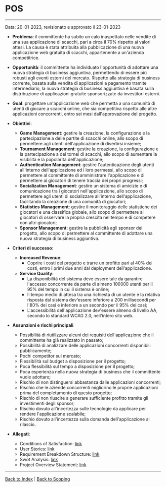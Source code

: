 # POS

---
Data: 20-01-2023, revisionato e approvato il 23-01-2023

- **Problema**: il committente ha subito un calo inaspettato nelle vendite di una sua applicazione di scacchi, pari a
  circa il 70% rispetto ai valori attesi. La causa è stata attribuita alla pubblicazione di una nuova applicazione web
  gratuita di scacchi, appartenente a un'azienda competitrice.

- **Opportunità**: il committente ha individuato l'opportunità di adottare una nuova strategia di business aggiuntiva, 
  permettendo di essere più robusti agli eventi esterni del mercato.
  Rispetto alla strategia di business corrente, basata sulla vendita di applicazioni a pagamento tramite intermediario,
  la nuova strategia di business aggiuntiva è basata sulla distribuzione di applicazioni gratuite sponsorizzate da
  investitori esterni.

- **Goal**: progettare un'applicazione web che permetta a una comunità di utenti di giocare a scacchi online, che sia
  competitiva rispetto alle altre applicazioni concorrenti, entro sei mesi dall'approvazione del progetto.

- **Obiettivi**:
  - **Game Management**: gestire la creazione, la configurazione e la partecipazione a delle partite di scacchi online,
    allo scopo di permettere agli utenti dell'applicazione di divertirsi insieme;
  - **Tournament Management**: gestire la creazione, la configurazione e la partecipazione a dei tornei di scacchi, allo
    scopo di aumentare la visibilità e la popolarità dell'applicazione;
  - **Authentication Management**: gestire l'autenticazione degli utenti all'interno dell'applicazione ed i loro
    permessi, allo scopo di permettere al committente di amministrare l'applicazione e di permettere ai giocatori di 
    tenere traccia dei propri progressi;
  - **Socialization Management**: gestire un sistema di amicizie e di comunicazione tra i giocatori nell'applicazione,
    allo scopo di permettere agli utenti di socializzare all'interno dell'applicazione, facilitando la creazione di una
    comunità di giocatori;
  - **Statistics Management**: gestire il monitoraggio delle statistiche dei giocatori e una classifica globale, allo
    scopo di permettere ai giocatori di osservare la propria crescita nel tempo e di competere con altri giocatori;
  - **Sponsor Management**: gestire la pubblicità agli sponsor del progetto, allo scopo di permettere al committente di
    adottare una nuova strategia di business aggiuntiva.

- **Criteri di successo**:
  - **Increased Revenue**:
    - Coprire i costi del progetto e trarre un profitto pari al 40% dei costi, entro i primi due anni dal deployment
      dell'applicazione.
  - **Service Quality**:
    - La disponibilità del sistema deve essere tale da garantire l'accesso concorrente da parte di almeno 100000 utenti
      per il 95% del tempo in cui il sistema è online;
    - Il tempo medio di attesa tra una richiesta di un utente e la relativa risposta dal sistema dev'essere inferiore a
      200 millisecondi per l'80% dei casi e inferiore a un secondo per il 95% dei casi;
    - L'accessibilità dell'applicazione dev'essere almeno di livello AA, secondo lo standard WCAG 2.0, nell'intero sito
      web.

- **Assunzioni e rischi principali**:
  - Possibilità di riutilizzare alcuni dei requisiti dell'applicazione che il committente ha già realizzato in passato;
  - Possibilità di analizzare delle applicazioni concorrenti disponibili pubblicamente;
  - Pochi competitor sul mercato;
  - Flessibilità sul budget a disposizione per il progetto;
  - Poca flessibilità sul tempo a disposizione per il progetto;
  - Poca esperienza nella nuova strategia di business che il committente vuole adottare;
  - Rischio di non distinguersi abbastanza dalle applicazioni concorrenti;
  - Rischio che le aziende concorrenti migliorino le proprie applicazioni prima del completamento di questo progetto;
  - Rischio di non riuscire a generare sufficiente profitto tramite gli investimenti degli sponsor;
  - Rischio dovuto all'incertezza sulle tecnologie da applicare per rendere l'applicazione scalabile;
  - Rischio dovuto all'incertezza sulla domanda dell'applicazione al rilascio.

- **Allegati**:
  - Conditions of Satisfaction: [link](cos.md)
  - User Stories: [link](user-stories.md)
  - Requirement Breakdown Structure: [link](rbs.md)
  - Swot Analysis: [link](swot-analysis.md)
  - Project Overview Statement: [link](pos.md)

---
[Back to Index](../index.md) | [Back to Scoping](../1-scoping/index.md#pos)